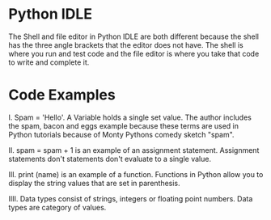 # Python IDLE
The Shell and file editor in Python IDLE are both different because the shell has the three angle brackets that the editor does not have. The shell is where you run and test code and the file editor is where you take that code to write and complete it.
# Code Examples

I.
Spam = 'Hello'. A Variable holds a single set value. The author includes the spam, bacon and eggs example because these terms are used in Python tutorials because of Monty Pythons comedy sketch "spam".

II.
spam = spam + 1 is an example of an assignment statement. Assignment statements don't statements don't evaluate to a single value.

III.
print (name) is an example of a function. Functions in Python allow you to display the string values that are set in parenthesis. 

IIII.
Data types consist of strings, integers or floating point numbers. Data types are category of values.
